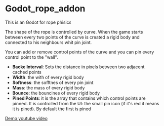 # Godot_rope_addon

This is an Godot for rope phisics


The shape of the rope is controlled by curve. When the game starts between every two points of the curve is created a 
rigid body and connected to his neighbours whit pin joint.

You can add or remove control points of the curve and you can pin every control point to the "wall".

* __Backe Interval__: Sets the distance in pixels between two adjacent cached points
* __Width__: the with of every rigid body
* __Softness__: the sofftnes of every pin joint
* __Mass__: the mass of every rigid body
* __Bounce__: the bouncines of every rigid body
* __Pined Points__: it is the array that contains which control points are pinned. It is controlled from the UI:
the small pin icon (if it's red it means it is pined). By default the first is pined


[Demo youtube video](https://youtu.be/TYSG07SOMr8)

